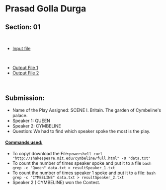 # Prasad Golla Durga
## Section: 01

<br>

* [Input file](https://github.com/GD-Prasad/gd-wrangle/blob/main/data.txt)

<br>

* [Output File 1](https://github.com/GD-Prasad/gd-wrangle/blob/main/resultSpeaker_1.txt)
* [Output File 2](https://github.com/GD-Prasad/gd-wrangle/blob/main/resultSpeaker_2.txt)

<br>

## Submission:

* Name of the Play Assigned: SCENE I. Britain. The garden of Cymbeline's palace.
* Speaker 1: QUEEN
* Speaker 2: CYMBELINE
* Question: We had to find which speaker spoke the most is the play.
#### [Commands used:](https://github.com/GD-Prasad/gd-wrangle/blob/main/commands.txt)
* To copy/ download the File:``` powershell curl "http://shakespeare.mit.edu/cymbeline/full.html" -O "data.txt" ```
* To count the number of times speaker spoke and put it to a file ``` bash grep -c "Queen" data.txt > resultSpeaker_1.txt ```
* To count the number of times speaker 1 spoke and put it to a file: ``` bash grep -c "CYMBELINE" data.txt > resultSpeaker_2.txt ```
* Speaker 2 ( CYMBELINE) won the Contest.
